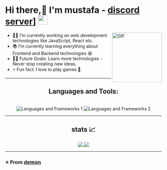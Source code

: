 # Hi there,👋 I'm mustafa -  [discord server](https://discord.gg/5gzSW2FbyH)] <img width="30px" src="https://media.tenor.com/images/3b388fe03da271d2674faf85eb7c3fcd/tenor.gif" />

<img align="right" alt="GIF" height="160px" src="https://media.giphy.com/media/du3J3cXyzhj75IOgvA/giphy.gif" />


- 👨‍💻 I’m currently working on web development technologies like JavaScript, React etc.
- 📚 I’m currently learning everything about Frontend and Backend technologies 😅
- 💪🏼 Future Goals: Learn more technologies - Never stop creating new ideas.
- ⚡ Fun fact: I love to play games   🎱.


<hr />
<h2 align="center">Languages and Tools: </h2>
<br />
<div align="center">
    <img src="https://skillicons.dev/icons?i=,,html,css,vscode,github," alt="Languages and Frameworks 1" />
    <img src="https://skillicons.dev/icons?i=nodejs,javascript,mysql,lua,discordjs," alt="Languages and Frameworks 2" />
</div>

---

  <h2 align="center"> stats 📈 </h2>
  
  <div align="center"> 
     <a href="">
      <img align="center" src="https://github-readme-stats-sigma-five.vercel.app/api? 
     username=mustafa&show_icons=true&include_all_commits=true&count_private=true&theme=react&line_height=40" />
    </a>
    <a href="">
      <img align="center" src="https://github-readme-stats.vercel.app/api/top-langs/?username=mustafaa489&theme=react&line_height=40&hide=css"/>
    </a>
</div
  
<br/>

---

 ### ⭐️ From [demon](https://github.com/Bgstatic) ### 
 
 


